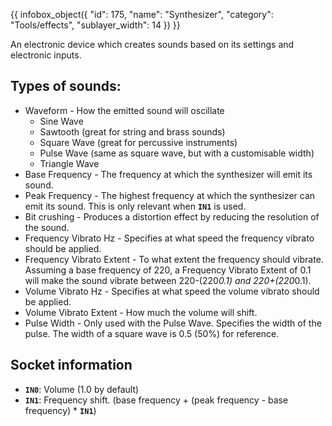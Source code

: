 {{ infobox_object({
	"id": 175,
	"name": "Synthesizer",
	"category": "Tools/effects",
	"sublayer_width": 14
}) }}

An electronic device which creates sounds based on its settings and electronic inputs.

## Types of sounds:
* Waveform - How the emitted sound will oscillate
  * Sine Wave
  * Sawtooth (great for string and brass sounds)
  * Square Wave (great for percussive instruments)
  * Pulse Wave (same as square wave, but with a customisable width)
  * Triangle Wave
* Base Frequency - The frequency at which the synthesizer will emit its sound.
* Peak Frequency - The highest frequency at which the synthesizer can emit its sound. This is only relevant when **`IN1`** is used.
* Bit crushing - Produces a distortion effect by reducing the resolution of the sound.
* Frequency Vibrato Hz - Specifies at what speed the frequency vibrato should be applied.
* Frequency Vibrato Extent - To what extent the frequency should vibrate.  Assuming a base frequency of 220, a Frequency Vibrato Extent of 0.1 will make the sound vibrate between 220-(220*0.1) and 220+(220*0.1).
* Volume Vibrato Hz - Specifies at what speed the volume vibrato should be applied.
* Volume Vibrato Extent - How much the volume will shift.
* Pulse Width - Only used with the Pulse Wave. Specifies the width of the pulse. The width of a square wave is 0.5 (50%) for reference.

## Socket information
- **`IN0`**: Volume (1.0 by default)
- **`IN1`**: Frequency shift. (base frequency + (peak frequency - base frequency) * **`IN1`**)